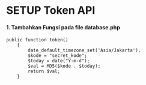 # SETUP Token API
#### 1. Tambahkan Fungsi pada file database.php
```
public function token()
    {
        date_default_timezone_set('Asia/Jakarta');
        $kode = "secret_kode";    
        $today = date("Y-m-d");
        $val = MD5($kode . $today);
        return $val;
    }
```
